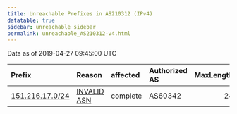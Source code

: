 ```yaml
---
title: Unreachable Prefixes in AS210312 (IPv4)
datatable: true
sidebar: unreachable_sidebar
permalink: unreachable_AS210312-v4.html
---
```


Data as of 2019-04-27 09:45:00 UTC


<div class="datatable-begin"></div>

| Prefix                                                   | Reason                                                                                                  | affected   | Authorized AS   |   MaxLength | Anchor                                         |   unreachable /24s |
|:---------------------------------------------------------|:--------------------------------------------------------------------------------------------------------|:-----------|:----------------|------------:|:-----------------------------------------------|-------------------:|
| [151.216.17.0/24](https://stat.ripe.net/151.216.17.0/24) | [INVALID ASN](https://rpki-validator.ripe.net/announcement-preview?asn=AS210312&prefix=151.216.17.0/24) | complete   | AS60342         |          24 | [RIPE](unreachable_RIPE_NCC_RPKI_Root-v4.html) |                  1 |

<div class="datatable-end"></div>